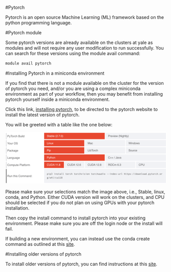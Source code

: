 #Pytorch

Pytorch is an open source Machine Learning (ML) framework based on the python programming language.

#Pytorch module

Some pytorch versions are already available on the clusters at yale as modules and will not require any user modification to run successfully. You can search for these versions using the module avail command:

``` bash
module avail pytorch
```


#Installing Pytorch in a miniconda environment

If you find that there is not a module available on the cluster for the version of pytorch you need, and/or you are using a complex miniconda environment as part of your workflow, then you may benefit from installing pytorch yourself inside a miniconda environment.

Click this link, [installing pytorch](https://pytorch.org/get-started/locally/), to be directed to the pytorch website to install the latest version of pytorch.


You will be greeted with a table like the one below:

![pytorch](/img/pytorch_start_locally.png)

Please make sure your selections match the image above, i.e., Stable, linux, conda, and Python. Either CUDA version will work on the clusters, and CPU should be selected if you do not plan on using GPUs with your pytorch installation.

Then copy the install command to install pytorch into your existing environment. Please make sure you are off the login node or the install will fail.

If building a new environment, you can instead use the conda create command as outlined at this [site](https://docs.ycrc.yale.edu/clusters-at-yale/guides/conda/).

#Installing older versions of pytorch

To install older versions of pytorch, you can find instructions at this [site](https://pytorch.org/get-started/previous-versions).
